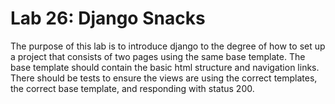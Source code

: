 # Lab 26: Django Snacks

The purpose of this lab is to introduce django to the degree of how to set up a project that consists of two pages using the same base template. The base template should contain the basic html structure and navigation links. There should be tests to ensure the views are using the correct templates, the correct base template, and responding with status 200.